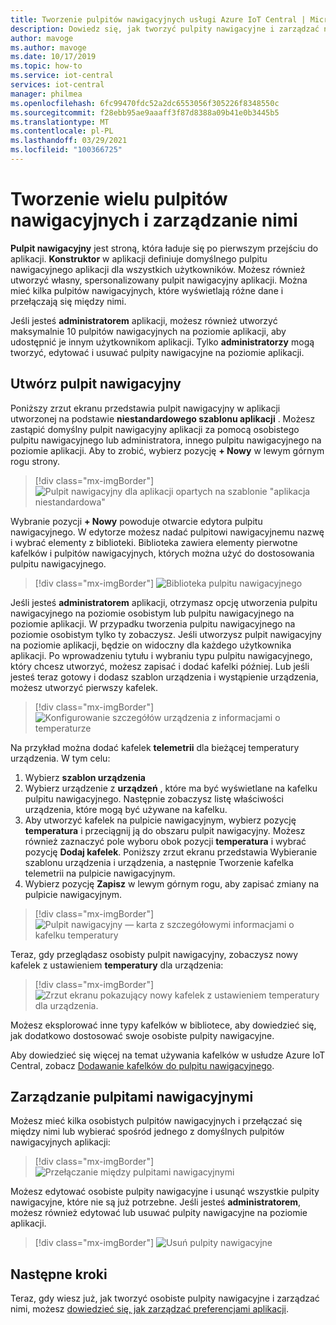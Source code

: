 ```yaml
---
title: Tworzenie pulpitów nawigacyjnych usługi Azure IoT Central | Microsoft Docs
description: Dowiedz się, jak tworzyć pulpity nawigacyjne i zarządzać nimi.
author: mavoge
ms.author: mavoge
ms.date: 10/17/2019
ms.topic: how-to
ms.service: iot-central
services: iot-central
manager: philmea
ms.openlocfilehash: 6fc99470fdc52a2dc6553056f305226f8348550c
ms.sourcegitcommit: f28ebb95ae9aaaff3f87d8388a09b41e0b3445b5
ms.translationtype: MT
ms.contentlocale: pl-PL
ms.lasthandoff: 03/29/2021
ms.locfileid: "100366725"
---
```

# <a name="create-and-manage-multiple-dashboards"></a>Tworzenie wielu pulpitów nawigacyjnych i zarządzanie nimi

**Pulpit nawigacyjny** jest stroną, która ładuje się po pierwszym przejściu do aplikacji. **Konstruktor** w aplikacji definiuje domyślnego pulpitu nawigacyjnego aplikacji dla wszystkich użytkowników. Możesz również utworzyć własny, spersonalizowany pulpit nawigacyjny aplikacji. Można mieć kilka pulpitów nawigacyjnych, które wyświetlają różne dane i przełączają się między nimi.

Jeśli jesteś **administratorem** aplikacji, możesz również utworzyć maksymalnie 10 pulpitów nawigacyjnych na poziomie aplikacji, aby udostępnić je innym użytkownikom aplikacji. Tylko **administratorzy** mogą tworzyć, edytować i usuwać pulpity nawigacyjne na poziomie aplikacji.  

## <a name="create-dashboard"></a>Utwórz pulpit nawigacyjny

Poniższy zrzut ekranu przedstawia pulpit nawigacyjny w aplikacji utworzonej na podstawie **niestandardowego szablonu aplikacji** . Możesz zastąpić domyślny pulpit nawigacyjny aplikacji za pomocą osobistego pulpitu nawigacyjnego lub administratora, innego pulpitu nawigacyjnego na poziomie aplikacji. Aby to zrobić, wybierz pozycję **+ Nowy** w lewym górnym rogu strony.

> [!div class="mx-imgBorder"]
> ![Pulpit nawigacyjny dla aplikacji opartych na szablonie "aplikacja niestandardowa"](media/howto-create-personal-dashboards/dashboard-custom-app.png)

Wybranie pozycji **+ Nowy** powoduje otwarcie edytora pulpitu nawigacyjnego. W edytorze możesz nadać pulpitowi nawigacyjnemu nazwę i wybrać elementy z biblioteki. Biblioteka zawiera elementy pierwotne kafelków i pulpitów nawigacyjnych, których można użyć do dostosowania pulpitu nawigacyjnego.

> [!div class="mx-imgBorder"]
> ![Biblioteka pulpitu nawigacyjnego](media/howto-create-personal-dashboards/dashboard-library.png)

Jeśli jesteś **administratorem** aplikacji, otrzymasz opcję utworzenia pulpitu nawigacyjnego na poziomie osobistym lub pulpitu nawigacyjnego na poziomie aplikacji. W przypadku tworzenia pulpitu nawigacyjnego na poziomie osobistym tylko ty zobaczysz. Jeśli utworzysz pulpit nawigacyjny na poziomie aplikacji, będzie on widoczny dla każdego użytkownika aplikacji. Po wprowadzeniu tytułu i wybraniu typu pulpitu nawigacyjnego, który chcesz utworzyć, możesz zapisać i dodać kafelki później. Lub jeśli jesteś teraz gotowy i dodasz szablon urządzenia i wystąpienie urządzenia, możesz utworzyć pierwszy kafelek.  

> [!div class="mx-imgBorder"]
> ![Konfigurowanie szczegółów urządzenia z informacjami o temperaturze](media/howto-create-personal-dashboards/device-details.png)

Na przykład można dodać kafelek **telemetrii** dla bieżącej temperatury urządzenia. W tym celu:

1. Wybierz **szablon urządzenia**
1. Wybierz urządzenie z **urządzeń** , które ma być wyświetlane na kafelku pulpitu nawigacyjnego. Następnie zobaczysz listę właściwości urządzenia, które mogą być używane na kafelku.
1. Aby utworzyć kafelek na pulpicie nawigacyjnym, wybierz pozycję **temperatura** i przeciągnij ją do obszaru pulpit nawigacyjny. Możesz również zaznaczyć pole wyboru obok pozycji **temperatura** i wybrać pozycję **Dodaj kafelek**. Poniższy zrzut ekranu przedstawia Wybieranie szablonu urządzenia i urządzenia, a następnie Tworzenie kafelka telemetrii na pulpicie nawigacyjnym.
1. Wybierz pozycję **Zapisz** w lewym górnym rogu, aby zapisać zmiany na pulpicie nawigacyjnym.

> [!div class="mx-imgBorder"]
> ![Pulpit nawigacyjny — karta z szczegółowymi informacjami o kafelku temperatury](media/howto-create-personal-dashboards/temperature-tile-edit.png)

Teraz, gdy przeglądasz osobisty pulpit nawigacyjny, zobaczysz nowy kafelek z ustawieniem **temperatury** dla urządzenia:

> [!div class="mx-imgBorder"]
> ![Zrzut ekranu pokazujący nowy kafelek z ustawieniem temperatury dla urządzenia.](media/howto-create-personal-dashboards/temperature-tile-complete.png)

Możesz eksplorować inne typy kafelków w bibliotece, aby dowiedzieć się, jak dodatkowo dostosować swoje osobiste pulpity nawigacyjne.

Aby dowiedzieć się więcej na temat używania kafelków w usłudze Azure IoT Central, zobacz [Dodawanie kafelków do pulpitu nawigacyjnego](howto-add-tiles-to-your-dashboard.md).

## <a name="manage-dashboards"></a>Zarządzanie pulpitami nawigacyjnymi

Możesz mieć kilka osobistych pulpitów nawigacyjnych i przełączać się między nimi lub wybierać spośród jednego z domyślnych pulpitów nawigacyjnych aplikacji:

> [!div class="mx-imgBorder"]
> ![Przełączanie między pulpitami nawigacyjnymi](media/howto-create-personal-dashboards/switch-dashboards.png)

Możesz edytować osobiste pulpity nawigacyjne i usunąć wszystkie pulpity nawigacyjne, które nie są już potrzebne. Jeśli jesteś **administratorem**, możesz również edytować lub usuwać pulpity nawigacyjne na poziomie aplikacji.

> [!div class="mx-imgBorder"]
> ![Usuń pulpity nawigacyjne](media/howto-create-personal-dashboards/delete-dashboards.png)

## <a name="next-steps"></a>Następne kroki

Teraz, gdy wiesz już, jak tworzyć osobiste pulpity nawigacyjne i zarządzać nimi, możesz [dowiedzieć się, jak zarządzać preferencjami aplikacji](howto-manage-preferences.md).

